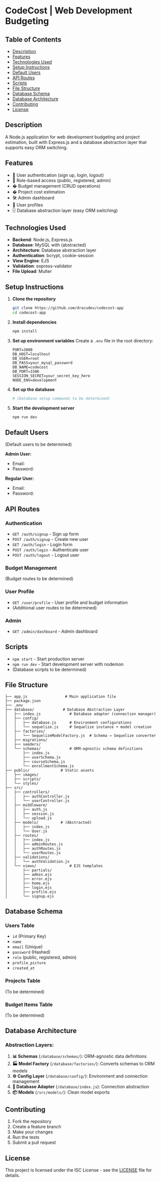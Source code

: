 # CodeCost | Web Development Budgeting

## Table of Contents

- [Description](#description)
- [Features](#features)
- [Technologies Used](#technologies-used)
- [Setup Instructions](#setup-instructions)
- [Default Users](#default-users)
- [API Routes](#api-routes)
- [Scripts](#scripts)
- [File Structure](#file-structure)
- [Database Schema](#database-schema)
- [Database Architecture](#database-architecture)
- [Contributing](#contributing)
- [License](#license)

## Description

A Node.js application for web development budgeting and project estimation, built with Express.js and a database abstraction layer that supports easy ORM switching.

## Features

- 🔐 User authentication (sign up, login, logout)
- 👥 Role-based access (public, registered, admin)
- � Budget management (CRUD operations)
- � Project cost estimation
- 🛠️ Admin dashboard
- 👤 User profiles
- 🗄️ Database abstraction layer (easy ORM switching)

## Technologies Used

- **Backend**: Node.js, Express.js
- **Database**: MySQL with (abstracted)
- **Architecture**: Database abstraction layer
- **Authentication**: bcrypt, cookie-session
- **View Engine**: EJS
- **Validation**: express-validator
- **File Upload**: Multer

## Setup Instructions

1. **Clone the repository**

   ```bash
   git clone https://github.com/dracudev/codecost-app
   cd codecost-app
   ```

2. **Install dependencies**

   ```bash
   npm install
   ```

3. **Set up environment variables**
   Create a `.env` file in the root directory:

   ```env
   PORT=3000
   DB_HOST=localhost
   DB_USER=root
   DB_PASS=your_mysql_password
   DB_NAME=codecost
   DB_PORT=3306
   SESSION_SECRET=your_secret_key_here
   NODE_ENV=development
   ```

4. **Set up the database**

   ```bash
   # (Database setup commands to be determined)
   ```

5. **Start the development server**

   ```bash
   npm run dev
   ```

## Default Users

(Default users to be determined)

**Admin User:**

- Email:
- Password:

**Regular User:**

- Email:
- Password:

## API Routes

### Authentication

- `GET /auth/signup` - Sign up form
- `POST /auth/signup` - Create new user
- `GET /auth/login` - Login form
- `POST /auth/login` - Authenticate user
- `POST /auth/logout` - Logout user

### Budget Management

(Budget routes to be determined)

### User Profile

- `GET /user/profile` - User profile and budget information
- (Additional user routes to be determined)

### Admin

- `GET /admin/dashboard` - Admin dashboard

## Scripts

- `npm start` - Start production server
- `npm run dev` - Start development server with nodemon
- (Database scripts to be determined)

## File Structure

```tree
├── app.js                 # Main application file
├── package.json
├── .env
├── database/             # Database Abstraction Layer
│   ├── index.js             # Database adapter (connection manager)
│   ├── config/
│   │   ├── database.js      # Environment configurations
│   │   └── sequelize.js     # Sequelize instance + model creation
│   ├── factories/
│   │   └── SequelizeModelFactory.js  # Schema → Sequelize converter
│   ├── migrations/
│   ├── seeders/
│   └── schemas/             # ORM-agnostic schema definitions
│       ├── index.js
│       ├── userSchema.js
│       ├── courseSchema.js
│       └── enrollmentSchema.js
├── public/              # Static assets
│   ├── images/
│   ├── scripts/
│   └── styles/
├── src/
│   ├── controllers/
│   │   ├── authController.js
│   │   └── userController.js
│   ├── middleware/
│   │   ├── auth.js
│   │   ├── session.js
│   │   └── upload.js
│   ├── models/          # (Abstracted)
│   │   ├── index.js
│   │   └── User.js
│   ├── routes/
│   │   ├── index.js
│   │   ├── adminRoutes.js
│   │   ├── authRoutes.js
│   │   └── userRoutes.js
│   ├── validations/
│   │   └── authValidation.js
│   └── views/               # EJS templates
│       ├── partials/
│       ├── admin.ejs
│       ├── error.ejs
│       ├── home.ejs
│       ├── login.ejs
│       ├── profile.ejs
│       └── signup.ejs
```

## Database Schema

### Users Table

- `id` (Primary Key)
- `name`
- `email` (Unique)
- `password` (Hashed)
- `role` (public, registered, admin)
- `profile_picture`
- `created_at`

### Projects Table

(To be determined)

### Budget Items Table

(To be determined)

## Database Architecture

### **Abstraction Layers:**

1. **📊 Schemas** (`/database/schemas/`): ORM-agnostic data definitions
2. **🏭 Model Factory** (`/database/factories/`): Converts schemas to ORM models  
3. **⚙️ Config Layer** (`/database/config/`): Environment and connection management
4. **🔌 Database Adapter** (`/database/index.js`): Connection abstraction
5. **📦 Models** (`/src/models/`): Clean model exports

## Contributing

1. Fork the repository
2. Create a feature branch
3. Make your changes
4. Run the tests
5. Submit a pull request

## License

This project is licensed under the ISC License - see the [LICENSE](LICENSE.md) file for details.
